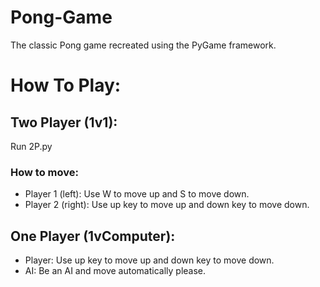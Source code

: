 # Pong-Game
The classic Pong game recreated using the PyGame framework.

# How To Play:
 ## Two Player (1v1):
  Run 2P.py
  ### How to move:
   - Player 1 (left): Use W to move up and S to move down.
   - Player 2 (right): Use up key to move up and down key to move down.
 ## One Player (1vComputer):
  - Player: Use up key to move up and down key to move down.
  - AI: Be an AI and move automatically please.